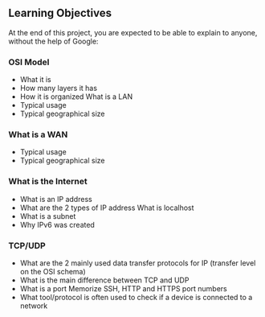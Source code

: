 ## Learning Objectives
At the end of this project, you are expected to be able to explain to anyone, without the help of Google:

### OSI Model
+ What it is
+ How many layers it has
+ How it is organized
What is a LAN
+ Typical usage
+ Typical geographical size
### What is a WAN
+ Typical usage
+ Typical geographical size
### What is the Internet
+ What is an IP address
+ What are the 2 types of IP address
What is localhost
+ What is a subnet
+ Why IPv6 was created
### TCP/UDP
+ What are the 2 mainly used data transfer protocols for IP (transfer level on the OSI schema)
+ What is the main difference between TCP and UDP
+ What is a port
Memorize SSH, HTTP and HTTPS port numbers
+ What tool/protocol is often used to check if a device is connected to a network